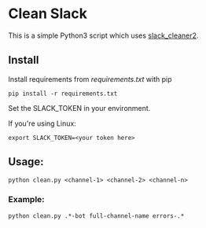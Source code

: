 # Clean Slack

This is a simple Python3 script which uses [slack_cleaner2](https://github.com/sgratzl/slack_cleaner2).

## Install

Install requirements from *requirements.txt* with pip

```
pip install -r requirements.txt
```

Set the SLACK_TOKEN in your environment.

If you're using Linux:

```
export SLACK_TOKEN=<your token here>
```

## Usage:

```
python clean.py <channel-1> <channel-2> <channel-n>
```

### Example:


```
python clean.py .*-bot full-channel-name errors-.*
```

